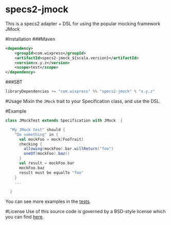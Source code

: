specs2-jmock
============

This is a specs2 adapter + DSL for using the popular mocking framework JMock

#Installation
###Maven
```xml
<dependency>
    <groupId>com.wixpress</groupId>
    <artifactId>specs2-jmock_${scala.version}</artifactId>
    <version>x.y.z</version>
    <scope>test</scope>
</dependency>
```
###SBT
```sbt
libraryDependencies += "com.wixpress" %% "specs2-jmock" % "x.y.z"
```
#Usage
Mixin the `JMock` trait to your Specification class, and use the DSL.

#Example
```Scala
class JMockTest extends Specification with JMock  {

  "My JMock test" should { 
    "Do something" in {
      val mockFoo = mock[FooTrait]
      checking {
        allowing(mockFoo).bar.willReturn("foo")
        oneOf(mockFoo).baz()
      }
      val result = mockFoo.bar
      mockFoo.baz
      result must be equalTo "foo"
    }
    ...
    
  }
```

You can see more examples in the [tests](/src/test/scala/com/wixpress/common/specs2).

#License
Use of this source code is governed by a BSD-style license which you can find [here](/LICENSE.md).
